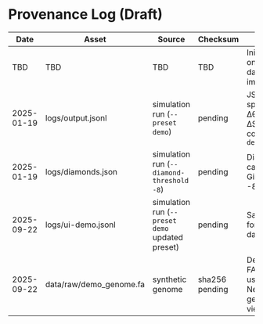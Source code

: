 # Provenance Log (Draft)

| Date | Asset | Source | Checksum | Notes |
| --- | --- | --- | --- | --- |
| TBD | TBD | TBD | TBD | Initialize once dataset imported |
| 2025-01-19 | logs/output.jsonl | simulation run (`--preset demo`) | pending | JSONL spans with Δθ/ΔE/ΔS/G, contract `demo` |
| 2025-01-19 | logs/diamonds.json | simulation run (`--diamond-threshold -8`) | pending | Diamonds catalog for Gibbs < -8.0 |
| 2025-09-22 | logs/ui-demo.jsonl | simulation run (`--preset demo` updated preset) | pending | Sample log for UI dashboards |
| 2025-09-22 | data/raw/demo_genome.fa | synthetic genome | sha256 pending | Demo FASTA used by Next.js genome viewer |
